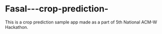 # Fasal---crop-prediction-
This is a crop prediction sample app made as a part of 5th National ACM-W Hackathon.
